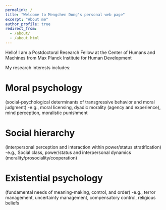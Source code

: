 ```yaml
---
permalink: /
title: "Welcome to Mengchen Dong's personal web page"
excerpt: "About me"
author_profile: true
redirect_from: 
  - /about/
  - /about.html
---
```

Hello! I am a Postdoctoral Research Fellow at the Center of Humans and Machines from Max Planck Institute for Human Development

My research interests includes:

Moral psychology
======
(social-psychological determinants of transgressive behavior and moral judgment)
-e.g., moral licensing, dyadic morality (agency and experience), mind perception, moralistic punishment

Social hierarchy
======
 (interpersonal perception and interaction within power/status stratification)
-e.g., Social class, power/status and interpersonal dynamics (morality/prosociality/cooperation)

Existential psychology
======
(fundamental needs of meaning-making, control, and order)
-e.g., terror management, uncertainty management, compensatory control, religious beliefs
